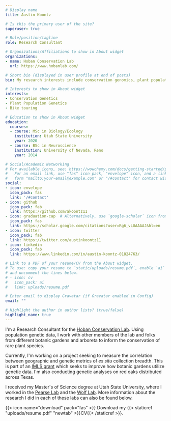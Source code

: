```yaml
---
# Display name
title: Austin Koontz

# Is this the primary user of the site?
superuser: true

# Role/position/tagline
role: Research Consultant

# Organizations/Affiliations to show in About widget
organizations:
- name: Hoban Conservation Lab
  url: https://www.hobanlab.com/

# Short bio (displayed in user profile at end of posts)
bio: My research interests include conservation genomics, plant populations genetics, and RADseq analysis

# Interests to show in About widget
interests:
- Conservation Genetics
- Plant Population Genetics
- Bike touring

# Education to show in About widget
education:
  courses:
  - course: MSc in Biology/Ecology
    institution: Utah State University
    year: 2020
  - course: BSc in Neuroscience
    institution: University of Nevada, Reno
    year: 2014

# Social/Academic Networking
# For available icons, see: https://wowchemy.com/docs/getting-started/page-builder/#icons
#   For an email link, use "fas" icon pack, "envelope" icon, and a link in the
#   form "mailto:your-email@example.com" or "/#contact" for contact widget.
social:
- icon: envelope
  icon_pack: fas
  link: '/#contact'
- icon: github
  icon_pack: fab
  link: https://github.com/akoontz11
- icon: graduation-cap  # Alternatively, use `google-scholar` icon from `ai` icon pack
  icon_pack: fas
  link: https://scholar.google.com/citations?user=Rg6_vLUAAAAJ&hl=en
- icon: twitter
  icon_pack: fab
  link: https://twitter.com/austinkoontz11
- icon: linkedin
  icon_pack: fab
  link: https://www.linkedin.com/in/austin-koontz-01824763/

# Link to a PDF of your resume/CV from the About widget.
# To use: copy your resume to `static/uploads/resume.pdf`, enable `ai` icons in `params.toml`,
# and uncomment the lines below.
# - icon: cv
#   icon_pack: ai
#   link: uploads/resume.pdf

# Enter email to display Gravatar (if Gravatar enabled in Config)
email: ""

# Highlight the author in author lists? (true/false)
highlight_name: true
---
```


I'm a Research Consultant for the [Hoban Conservation Lab](https://www.hobanlab.com/). Using population genetic data, I work with other members of the lab and folks from different botanic gardens and arboreta to inform the conservation of rare plant species. 

Currently, I'm working on a project seeking to measure the correlation between geographic and genetic metrics of _ex situ_ collection breadth. This is part of an [IMLS grant](https://www.imls.gov/grants/awarded/mg-251613-oms-22) which seeks to improve how botanic gardens utilize genetic data. I'm also conducting genetic analyses on red oaks distributed across Texas.

I received my Master's of Science degree at Utah State University, where I worked in the [Pearse Lab](http://pearselab.com/) and the [Wolf Lab](https://paulwolflab.com/). More information about the research I did in each of these labs can also be found below. 

{{< icon name="download" pack="fas" >}} Download my {{< staticref "uploads/resume.pdf" "newtab" >}}CV{{< /staticref >}}.
